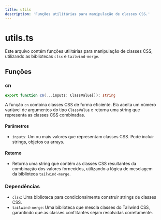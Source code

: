 ```yaml
---
title: utils
description: 'Funções utilitárias para manipulação de classes CSS.'
---
```


# utils.ts

Este arquivo contém funções utilitárias para manipulação de classes CSS, utilizando as bibliotecas `clsx` e `tailwind-merge`.

## Funções

### cn

```typescript
export function cn(...inputs: ClassValue[]): string
```

A função `cn` combina classes CSS de forma eficiente. Ela aceita um número variável de argumentos do tipo `ClassValue` e retorna uma string que representa as classes CSS combinadas.

#### Parâmetros

- `inputs`: Um ou mais valores que representam classes CSS. Pode incluir strings, objetos ou arrays.

#### Retorno

- Retorna uma string que contém as classes CSS resultantes da combinação dos valores fornecidos, utilizando a lógica de mesclagem da biblioteca `tailwind-merge`.

### Dependências

- `clsx`: Uma biblioteca para condicionalmente construir strings de classes CSS.
- `tailwind-merge`: Uma biblioteca que mescla classes do Tailwind CSS, garantindo que as classes conflitantes sejam resolvidas corretamente.